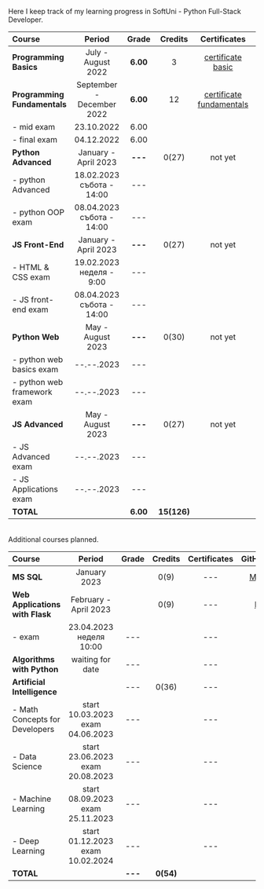 
Here I keep track of my learning progress in SoftUni - Python Full-Stack Developer.

| Course                       |             Period              |  Grade   |   Credits   |        Certificates        |   GitHubRepo   |
|:-----------------------------|:-------------------------------:|:--------:|:-----------:|:--------------------------:|:--------------:|
| **Programming Basics**       |       July - August 2022        | **6.00** |      3      |    [certificate basic]     |    [basic]     |
| **Programming Fundamentals** |    September - December 2022    | **6.00** |     12      | [certificate fundamentals] | [fundamentals] |
| - mid exam                   |           23.10.2022            |   6.00   |             |                            |                |
| - final exam                 |           04.12.2022            |   6.00   |             |                            |                |
| **Python Advanced**          |      January - April 2023       | **---**  |    0(27)    |          not yet           |                |
| - python Advanced            | 18.02.2023 <br/> събота - 14:00 |   ---    |             |                            |   [advanced]   |
| - python OOP exam            | 08.04.2023 <br/> събота - 14:00 |   ---    |             |                            |     [OOP]      |
| **JS Front-End**             |      January - April 2023       | **---**  |    0(27)    |          not yet           |                |
| - HTML & CSS exam            | 19.02.2023 <br/> неделя - 9:00  |   ---    |             |                            |  [HTML & CSS]  |
| - JS front-end exam          | 08.04.2023 <br/> събота - 14:00 |   ---    |             |                            |                |
| **Python Web**               |        May - August 2023        | **---**  |    0(30)    |          not yet           |                |
| - python web basics exam     |           --.--.2023            |   ---    |             |                            |  [web basic]   |
| - python web framework exam  |           --.--.2023            |   ---    |             |                            |                |
| **JS Advanced**              |        May - August 2023        | **---**  |    0(27)    |          not yet           |                |
| - JS Advanced exam           |           --.--.2023            |   ---    |             |                            |                |
| - JS Applications exam       |           --.--.2023            |   ---    |             |                            |                |
| **TOTAL**                    |                                 | **6.00** | **15(126)** |                            |                |

[basic]:https://github.com/VelinIliev/python-basic-softuni 
[fundamentals]: https://github.com/VelinIliev/python-fundamentals-softuni
[advanced]: https://github.com/VelinIliev/python-advanced-softuni
[OOP]: https://github.com/VelinIliev/python_oop_softuni
[HTML & CSS]:https://github.com/VelinIliev/html-and-css-softuni
[web basic]: https://github.com/VelinIliev/python_web_basics

[certificate basic]:https://softuni.bg/certificates/details/140540/cdc98c99
[certificate fundamentals]: https://softuni.bg/certificates/details/148794/32086962

<br>
Additional courses planned.

| Course                                |                 Period                 |  Grade  |  Credits  | Certificates | GitHubRepo |
|:--------------------------------------|:--------------------------------------:|:-------:|:---------:|:------------:|:----------:|
| **MS SQL**                            |              January 2023              |         |   0(9)    |     ---      |  [MS SQL]  |
| **Web Applications <br/> with Flask** |         February - April 2023          |         |   0(9)    |     ---      |  [Flask]   |
| - exam                                |      23.04.2023<br/>неделя 10:00       |   ---   |           |     ---      |            |
| **Algorithms <br/> with Python**      |            waiting for date            |   ---   |           |     ---      |            |
| **Artificial Intelligence**           |                                        |   ---   |   0(36)   |     ---      |    ---     |
| - Math Concepts for Developers        | start 10.03.2023<br/>  exam 04.06.2023 |   ---   |           |     ---      |    ---     |
| - Data Science                        | start 23.06.2023 <br/> exam 20.08.2023 |   ---   |           |     ---      |    ---     |
| - Machine Learning                    | start 08.09.2023<br/> exam 25.11.2023  |   ---   |           |     ---      |    ---     |
| - Deep Learning                       | start 01.12.2023 <br/> exam 10.02.2024 |   ---   |           |     ---      |    ---     |
| **TOTAL**                             |                                        | **---** | **0(54)** |              |            |

[MS SQL]: https://github.com/VelinIliev/mssql-softuni
[Flask]: https://github.com/VelinIliev/Web-Applications-with-Flask---SoftUni


